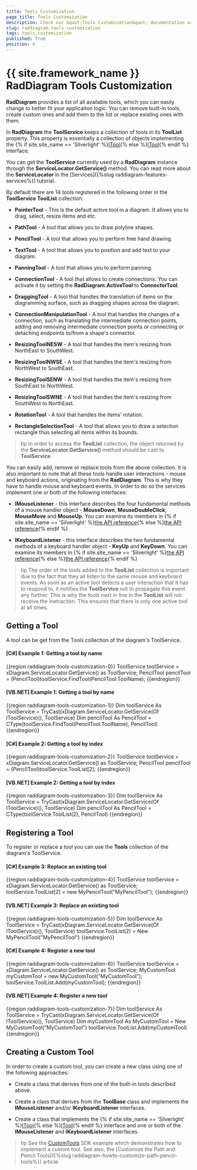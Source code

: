 ```yaml
---
title: Tools Customization
page_title: Tools Customization
description: Check our &quot;Tools Customization&quot; documentation article for the RadDiagram {{ site.framework_name }} control.
slug: raddiagram-tools-customization
tags: tools,customization
published: True
position: 4
---
```


# {{ site.framework_name }} RadDiagram Tools Customization

__RadDiagram__ provides a list of all available tools, which you can easily change to better fit your applicaiton logic. You can remove built-in tools, create custom ones and add them to the list or replace existing ones with them.

In __RadDiagram__ the __ToolService__ keeps a collection of tools in its __ToolList__ property. This property is essentially a collection of objects implementing the {% if site.site_name == 'Silverlight' %}[ITool](https://docs.telerik.com/devtools/silverlight/api/telerik.windows.diagrams.core.itool){% else %}[ITool](https://docs.telerik.com/devtools/wpf/api/telerik.windows.diagrams.core.itool){% endif %} interface.

You can get the __ToolService__ currently used by a __RadDiagram__ instance through the __ServiceLocator.GetService()__ method. You can read more about the __ServiceLocator__ in the [Services]({%slug raddiagram-features-services%}) tutorial. 

By default there are 14 tools registered in the following order in the __ToolService ToolList__ collection:		

* __PointerTool__ - This is the default active tool in a diagram. It allows you to drag, select, resize items and etc.			

* __PathTool__ - A tool that allows you to draw polyline shapes.			

* __PencilTool__ - A tool that allows you to perform free hand drawing.			

* __TextTool__ -  A tool that allows you to position and add text to your diagram.			

* __PanningTool__ -  A tool that allows you to perform panning.			

* __ConnectionTool__ - A tool that allows to create connections. You can activate it by setting the __RadDiagram.ActiveTool__ to __ConnectorTool__.			

* __DraggingTool__ - A tool that handles the translation of items on the diagramming surface, such as dragging shapes across the diagram.			

* __ConnectionManipulationTool__ - A tool that handles the changes of a connection, such as translating the intermediate connection points, adding and removing intermediate connection points or connecting or detaching endpoints to/from a shape's connector.			

* __ResizingToolNESW__ - A tool that handles the item's resizing from NorthEast to SouthWest.			

* __ResizingToolNWSE__ - A tool that handles the item's resizing from NorthWest to SouthEast.			

* __ResizingToolSENW__ - A tool that handles the item's resizing from SouthEast to NorthWest.			

* __ResizingToolSWNE__ - A tool that handles the item's resizing from SouthWest to NorthEast.			

* __RotationTool__ - A tool that handles the items' rotation.			

* __RectangleSelectionTool__ - A tool that allows you to draw a selection rectangle thus selecting all items within its bounds.			

>tip In order to access the __ToolList__ collection, the object returned by the __ServiceLocator.GetService()__ method should be cast to __ToolService__.		  

You can easily add, remove or replace tools from the above collection. It is also important to note that all these tools handle user interactions - mouse and keyboard actions, originating from the __RadDiagram__. This is why they have to handle mouse and keyboard events. In order to do so the services implement one or both of the following interfaces:		

* __IMouseListener__ - this interface describes the four fundamental methods of a mouse handler object - __MouseDown__, __MouseDoubleClick__, __MouseMove__ and __MouseUp__. You can examine its members in {% if site.site_name == 'Silverlight' %}[the API reference](https://docs.telerik.com/devtools/silverlight/api/telerik.windows.diagrams.core.imouselistener){% else %}[the API reference](https://docs.telerik.com/devtools/wpf/api/telerik.windows.diagrams.core.imouselistener){% endif %}

* __IKeyboardListener__ - this interface describes the two fundamental methods of a keyboard handler object - __KeyUp__ and __KeyDown__. You can examine its members in {% if site.site_name == 'Silverlight' %}[the API reference](https://docs.telerik.com/DEVTOOLS/SILVERLIGHT/api/telerik.windows.diagrams.core.ikeyboardlistener){% else %}[the API reference](https://docs.telerik.com/devtools/wpf/api/telerik.windows.diagrams.core.ikeyboardlistener){% endif %}

>tip The order of the tools added to the __ToolList__ collection is important due to the fact that they all listen to the same mouse and keyboard events. As soon as an active tool detects a user interaction that it has to respond to, it notifies the __ToolService__ not to propagate this event any further. This is why the tools next in line in the __ToolList__ will not receive the inetraciton. This ensures that there is only one active tool at all times.		  

## Getting a Tool

A tool can be get from the Tools collection of the diagram's ToolService.

#### __[C#] Example 1: Getting a tool by name__
{{region raddiagram-tools-customization-0}}
	ToolService toolService = xDiagram.ServiceLocator.GetService<IToolService>() as ToolService;
	PencilTool pencilTool  = (PencilTool)toolService.FindTool(PencilTool.ToolName);
{{endregion}}

#### __[VB.NET] Example 1: Getting a tool by name__
{{region raddiagram-tools-customization-1}}
	Dim toolService As ToolService = TryCast(xDiagram.ServiceLocator.GetService(Of IToolService)(), ToolService)
    Dim pencilTool As PencilTool = CType(toolService.FindTool(PencilTool.ToolName), PencilTool)
{{endregion}}

#### __[C#] Example 2: Getting a tool by index__
{{region raddiagram-tools-customization-2}}
	ToolService toolService = xDiagram.ServiceLocator.GetService<IToolService>() as ToolService;
	PencilTool pencilTool = (PencilTool)toolService.ToolList[2];
{{endregion}}

#### __[VB.NET] Example 2: Getting a tool by index__
{{region raddiagram-tools-customization-3}}
	Dim toolService As ToolService = TryCast(xDiagram.ServiceLocator.GetService(Of IToolService)(), ToolService)
	Dim pencilTool As PencilTool = CType(toolService.ToolList(2), PencilTool)
{{endregion}}

## Registering a Tool

To register or replace a tool you can use the __Tools__ collection of the diagram's ToolService.

#### __[C#] Example 3: Replace an existing tool__
{{region raddiagram-tools-customization-4}}
	ToolService toolService = xDiagram.ServiceLocator.GetService<IToolService>() as ToolService;
	toolService.ToolList[2] = new MyPencilTool("MyPencilTool");	
{{endregion}}

#### __[VB.NET] Example 3: Replace an existing tool__
{{region raddiagram-tools-customization-5}}
	Dim toolService As ToolService = TryCast(xDiagram.ServiceLocator.GetService(Of IToolService)(), ToolService)
    toolService.ToolList(2) = New MyPencilTool("MyPencilTool")
{{endregion}}

#### __[C#] Example 4: Register a new tool__
{{region raddiagram-tools-customization-6}}
	ToolService toolService = xDiagram.ServiceLocator.GetService<IToolService>() as ToolService;
	MyCustomTool myCustomTool = new MyCustomTool("MyCustomTool");
	toolService.ToolList.Add(myCustomTool);
{{endregion}}

#### __[VB.NET] Example 4: Register a new tool__
{{region raddiagram-tools-customization-7}}
	Dim toolService As ToolService = TryCast(xDiagram.ServiceLocator.GetService(Of IToolService)(), ToolService)
    Dim myCustomTool As MyCustomTool = New MyCustomTool("MyCustomTool")
    toolService.ToolList.Add(myCustomTool)
{{endregion}}

## Creating a Custom Tool

In order to create a custom tool, you can create a new class using one of the following approaches:		

* Create a class that derives from one of the built-in tools described above.

* Create a class that derives from the __ToolBase__ class and implements the __IMouseListener__ and/or __IKeyboardListener__ interfaces.			

* Create a class that implements the {% if site.site_name == 'Silverlight' %}[ITool](https://docs.telerik.com/devtools/silverlight/api/telerik.windows.diagrams.core.itool){% else %}[ITool](https://docs.telerik.com/devtools/wpf/api/telerik.windows.diagrams.core.itool){% endif %} interface and one or both of the __IMouseListener__ and __IKeyboardListener__ interfaces.

>tip See the [CustomTools](https://github.com/telerik/xaml-sdk/tree/master/Diagram/CustomTools) SDK example which demonstrates how to implement a custom tool. See also, the [Customize the Path and Pencil Tools]({%slug raddiagram-howto-customize-path-pencil-tools%}) article.
